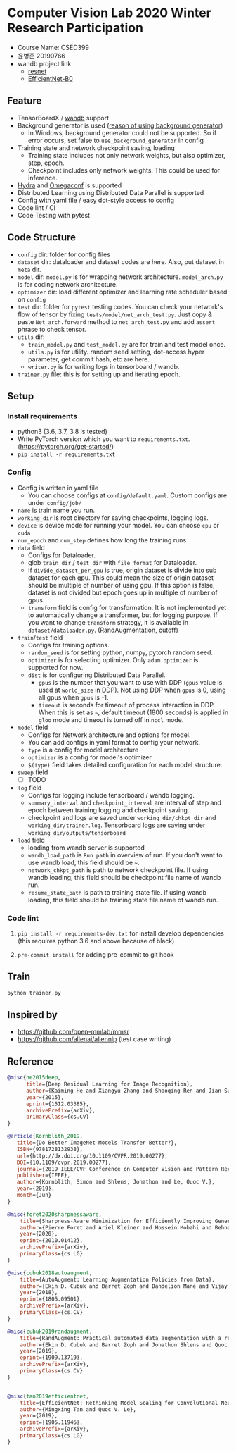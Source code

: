 # Computer Vision Lab 2020 Winter Research Participation 
- Course Name: CSED399
- 윤병준 20190766
- wandb project link 
    - [resnet](https://wandb.ai/happyhappy/cvlab-cifar100-efficient-net)
    - [EfficientNet-B0](https://wandb.ai/happyhappy/cvlab-cifar100-project)

## Feature

- TensorBoardX / [wandb](https://www.wandb.com/) support
- Background generator is used ([reason of using background generator](https://github.com/IgorSusmelj/pytorch-styleguide/issues/5))
  - In Windows, background generator could not be supported. So if error occurs, set false to `use_background_generator` in config
- Training state and network checkpoint saving, loading
    - Training state includes not only network weights, but also optimizer, step, epoch.
    - Checkpoint includes only network weights. This could be used for inference. 
- [Hydra](https://hydra.cc) and [Omegaconf](https://github.com/omry/omegaconf) is supported
- Distributed Learning using Distributed Data Parallel is supported
- Config with yaml file / easy dot-style access to config
- Code lint / CI
- Code Testing with pytest

## Code Structure

- `config` dir: folder for config files
- `dataset` dir: dataloader and dataset codes are here. Also, put dataset in `meta` dir.
- `model` dir: `model.py` is for wrapping network architecture. `model_arch.py` is for coding network architecture.
- `optimizer` dir: load different optimizer and learning rate scheduler based on `config`
- `test` dir: folder for `pytest` testing codes. You can check your network's flow of tensor by fixing `tests/model/net_arch_test.py`. 
Just copy & paste `Net_arch.forward` method to  `net_arch_test.py` and add `assert` phrase to check tensor.
- `utils` dir:
    - `train_model.py` and `test_model.py` are for train and test model once.
    - `utils.py` is for utility. random seed setting, dot-access hyper parameter, get commit hash, etc are here. 
    - `writer.py` is for writing logs in tensorboard / wandb.
- `trainer.py` file: this is for setting up and iterating epoch.

## Setup

### Install requirements

- python3 (3.6, 3.7, 3.8 is tested)
- Write PyTorch version which you want to `requirements.txt`. (https://pytorch.org/get-started/)
- `pip install -r requirements.txt`

### Config

- Config is written in yaml file
    - You can choose configs at `config/default.yaml`. Custom configs are under `config/job/`
- `name` is train name you run.
- `working_dir` is root directory for saving checkpoints, logging logs.
- `device` is device mode for running your model. You can choose `cpu` or `cuda`
- `num_epoch` and `num_step` defines how long the training runs
- `data` field
    - Configs for Dataloader.
    - glob `train_dir` / `test_dir` with `file_format` for Dataloader.
    - If `divide_dataset_per_gpu` is true, origin dataset is divide into sub dataset for each gpu. 
    This could mean the size of origin dataset should be multiple of number of using gpu.
    If this option is false, dataset is not divided but epoch goes up in multiple of number of gpus.
    - `transform` field is config for transformation. It is not implemented yet to automatically change a transformer, but for logging purpose. If you want to change `transform` strategy, it is available in `dataset/dataloader.py`. (RandAugmentation, cutoff)
- `train`/`test` field
    - Configs for training options.
    - `random_seed` is for setting python, numpy, pytorch random seed.
    - `optimizer` is for selecting optimizer. Only `adam optimizer` is supported for now.
    - `dist` is for configuring Distributed Data Parallel.
        - `gpus` is the number that you want to use with DDP (`gpus` value is used at `world_size` in DDP).
        Not using DDP when `gpus` is 0, using all gpus when `gpus` is -1.
        - `timeout` is seconds for timeout of process interaction in DDP.
        When this is set as `~`, default timeout (1800 seconds) is applied in `gloo` mode and timeout is turned off in `nccl` mode.
- `model` field
    - Configs for Network architecture and options for model.
    - You can add configs in yaml format to config your network.
    - `type` is a config for model architecture
    - `optimizer` is a config for model's optimizer
    - `$(type)` field takes detailed configuration for each model structure. 
- `sweep` field
    - [ ] TODO
- `log` field
    - Configs for logging include tensorboard / wandb logging. 
    - `summary_interval` and `checkpoint_interval` are interval of step and epoch between training logging and checkpoint saving.
    - checkpoint and logs are saved under `working_dir/chkpt_dir` and `working_dir/trainer.log`. Tensorboard logs are saving under `working_dir/outputs/tensorboard`
- `load` field
    - loading from wandb server is supported
    - `wandb_load_path` is `Run path` in overview of run. If you don't want to use wandb load, this field should be `~`.
    - `network_chkpt_path` is path to network checkpoint file.
    If using wandb loading, this field should be checkpoint file name of wandb run.
    - `resume_state_path` is path to training state file.
    If using wandb loading, this field should be training state file name of wandb run.

### Code lint

1. `pip install -r requirements-dev.txt` for install develop dependencies (this requires python 3.6 and above because of black)

1. `pre-commit install` for adding pre-commit to git hook

## Train

```bash
python trainer.py
```

## Inspired by

- https://github.com/open-mmlab/mmsr
- https://github.com/allenai/allennlp (test case writing)

## Reference
```bibtex
@misc{he2015deep,
      title={Deep Residual Learning for Image Recognition}, 
      author={Kaiming He and Xiangyu Zhang and Shaoqing Ren and Jian Sun},
      year={2015},
      eprint={1512.03385},
      archivePrefix={arXiv},
      primaryClass={cs.CV}
}

@article{Kornblith_2019,
   title={Do Better ImageNet Models Transfer Better?},
   ISBN={9781728132938},
   url={http://dx.doi.org/10.1109/CVPR.2019.00277},
   DOI={10.1109/cvpr.2019.00277},
   journal={2019 IEEE/CVF Conference on Computer Vision and Pattern Recognition (CVPR)},
   publisher={IEEE},
   author={Kornblith, Simon and Shlens, Jonathon and Le, Quoc V.},
   year={2019},
   month={Jun}
}

@misc{foret2020sharpnessaware,
    title={Sharpness-Aware Minimization for Efficiently Improving Generalization},
    author={Pierre Foret and Ariel Kleiner and Hossein Mobahi and Behnam Neyshabur},
    year={2020},
    eprint={2010.01412},
    archivePrefix={arXiv},
    primaryClass={cs.LG}
}

@misc{cubuk2018autoaugment,
    title={AutoAugment: Learning Augmentation Policies from Data},
    author={Ekin D. Cubuk and Barret Zoph and Dandelion Mane and Vijay Vasudevan and Quoc V. Le},
    year={2018},
    eprint={1805.09501},
    archivePrefix={arXiv},
    primaryClass={cs.CV}
}

@misc{cubuk2019randaugment,
    title={RandAugment: Practical automated data augmentation with a reduced search space},
    author={Ekin D. Cubuk and Barret Zoph and Jonathon Shlens and Quoc V. Le},
    year={2019},
    eprint={1909.13719},
    archivePrefix={arXiv},
    primaryClass={cs.CV}
}


@misc{tan2019efficientnet,
    title={EfficientNet: Rethinking Model Scaling for Convolutional Neural Networks},
    author={Mingxing Tan and Quoc V. Le},
    year={2019},
    eprint={1905.11946},
    archivePrefix={arXiv},
    primaryClass={cs.LG}
}
```


